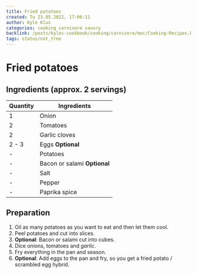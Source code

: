 ```yaml
---
title: Fried potatoes
created: Tu 23.05.2022, 17:06:11
author: Kyle Klus
categories: cooking carnivore savory
backlink: /posts/kyles-cookbook/cooking/carnivore/moc/Cooking-Recipes.html
tags: status/not_tree
---
```


# Fried potatoes

## Ingredients (approx. 2 servings)

| Quantity | Ingredients |
| ---------------- | ------------------------------ |
| 1 | Onion |
| 2 | Tomatoes |
| 2 | Garlic cloves |
| 2 - 3 | Eggs **Optional** |
| - | Potatoes |
| - | Bacon or salami **Optional** |
| - | Salt |
| - | Pepper |
| - | Paprika spice |

## Preparation

1. Oil as many potatoes as you want to eat and then let them cool.
2. Peel potatoes and cut into slices.
3. **Optional**: Bacon or salami cut into cubes.
4. Dice onions, tomatoes and *garlic*.
5. Fry everything in the pan and season.
6. **Optional**: Add eggs to the pan and fry, so you get a fried potato / scrambled egg hybrid.
